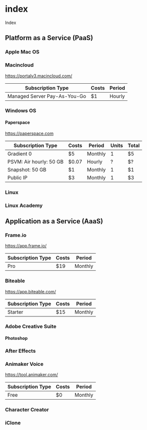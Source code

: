 # index
Index


## Platform as a Service (PaaS)

### Apple Mac OS

### Macincloud

https://portalv3.macincloud.com/

| Subscription Type            | Costs | Period |
|------------------------------|-------|--------|
| Managed Server Pay-As-You-Go | $1    | Hourly |

### Windows OS

#### Paperspace

https://paperspace.com

| Subscription Type       | Costs | Period  | Units | Total |
|-------------------------|-------|---------|-------|-------|
| Gradient 0              | $5    | Monthly | 1     | $5    |
| PSVM: Air hourly: 50 GB | $0.07 | Hourly  | ?     | $?    |
| Snapshot: 50 GB         | $1    | Monthly | 1     | $1    |   
| Public IP               | $3    | Monthly | 1     | $3    |

### Linux

### Linux Academy


## Application as a Service (AaaS)

### Frame.io

https://app.frame.io/

| Subscription Type | Costs | Period  |
|-------------------|-------|---------|
| Pro               | $19   | Monthly | 

### Biteable

https://app.biteable.com/

| Subscription Type | Costs | Period  |
|-------------------|-------|---------|
| Starter           | $15   | Monthly | 

### Adobe Creative Suite

#### Photoshop

### After Effects

### Animaker Voice

https://tool.animaker.com/

| Subscription Type | Costs | Period  |
|-------------------|-------|---------|
| Free              | $0    | Monthly | 

### Character Creator

### iClone

